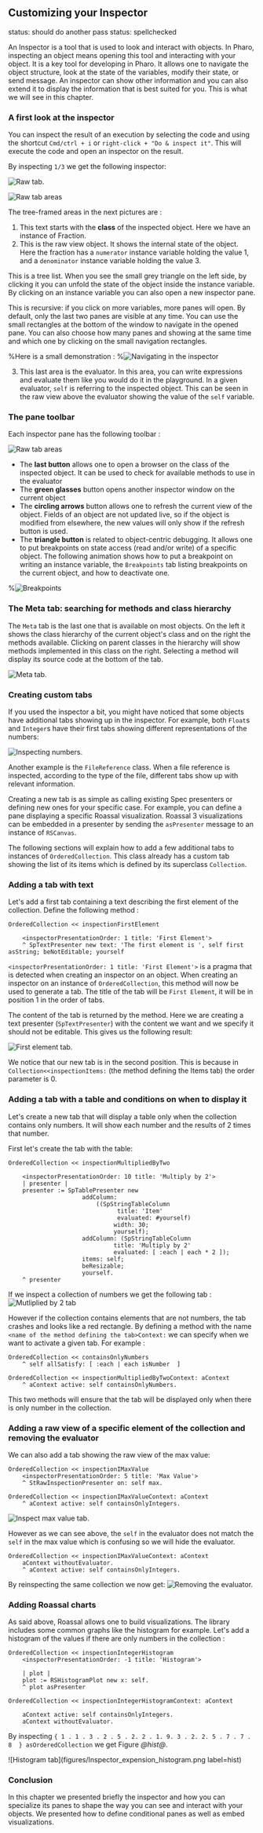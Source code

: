 ## Customizing your Inspector

status: should do another pass
status: spellchecked


An Inspector is a tool that is used to look and interact with objects.
In Pharo, inspecting an object means opening this tool and interacting with your object. It is a key tool for developing in Pharo. 
It allows one to navigate the object structure, look at the state of the variables, modify their state, or send message. 
An inspector can show other information and you can also extend it to display the information that is best suited for you.
This is what we will see in this chapter.


### A first look at the inspector

You can inspect the result of an execution by selecting the code and using the shortcut `Cmd/ctrl + i` or `right-click + "Do & inspect it"`. This will execute the code and open an inspector on the result. 

By inspecting `1/3` we get the following inspector:

![Raw tab.](figures/Inspector_raw_tab.png)

![Raw tab areas](figures/Inspector_raw_tab_areas.png)

The tree-framed areas in the next pictures are :
1. This text starts with the **class** of the inspected object. Here we have an instance of Fraction.
2. This is the raw view object. It shows the internal state of the object. Here the fraction has a `numerator` instance variable holding the value 1, and a `denominator` instance variable holding the value 3. 

This is a tree list. When you see the small grey triangle on the left side, by clicking it you can unfold the state of the object inside the instance variable. 
By clicking on an instance variable you can also open a new inspector pane.

This is recursive: if you click on more variables, more panes will open. By default, only the last two panes are visible at any time. You can use the small rectangles at the bottom of the window to navigate in the opened pane. You can also choose how many panes and showing at the same time and which one by clicking on the small navigation rectangles. 

%Here is a small demonstration :
%![Navigating in the inspector](figures/Inspector_pane_navigation.gif)

3. This last area is the evaluator. In this area, you can write expressions and evaluate them like you would do it in the playground. In a given evaluator, `self` is referring to the inspected object. This can be seen in the raw view above the evaluator showing the value of the `self` variable.

### The pane toolbar

Each inspector pane has the following toolbar :

![Raw tab areas](figures/Inspector_pane_toolbar.png)

- The **last button** allows one to open a browser on the class of the inspected object. It can be used to check for available methods to use in the evaluator
- The **green glasses** button opens another inspector window on the current object
- The **circling arrows** button allows one to refresh the current view of the object. Fields of an object are not updated live, so if the object is modified from elsewhere, the new values will only show if the refresh button is used.
- The **triangle button** is related to object-centric debugging. It allows one to put breakpoints on state access (read and/or write) of a specific object. The following animation shows how to put a breakpoint on writing an instance variable, the `Breakpoints` tab listing breakpoints on the current object, and how to deactivate one.

%![Breakpoints](figures/Inspector_breakpoints.gif)

### The Meta tab: searching for methods and class hierarchy
The `Meta` tab is the last one that is available on most objects.
On the left it shows the class hierarchy of the current object's class and on the right the methods available. Clicking on parent classes in the hierarchy will show methods implemented in this class on the right. Selecting a method will display its source code at the bottom of the tab.


![Meta tab.](figures/Inspector_meta_tab.png)

### Creating custom tabs

If you used the inspector a bit, you might have noticed that some objects have additional tabs showing up in the inspector.
For example, both `Float`s and `Integer`s have their first tabs showing different representations of the numbers:

![Inspecting numbers.](figures/Inspector_numbers_tabs.png)

Another example is the `FileReference` class. When a file reference is inspected, according to the type of the file, different tabs show up with relevant information.


Creating a new tab is as simple as calling existing Spec presenters or defining new ones for your specific case. For example, you can define a pane displaying a specific Roassal visualization. Roassal 3 visualizations can be embedded in a presenter by sending the `asPresenter` message to an instance of `RSCanvas`.

The following sections will explain how to add a few additional tabs to instances of `OrderedCollection`. This class already has a custom tab showing the list of its items which is defined by its superclass `Collection`.

### Adding a tab with text

Let's add a first tab containing a text describing the first element of the collection. Define the following method :

```Smalltalk
OrderedCollection << inspectionFirstElement

	<inspectorPresentationOrder: 1 title: 'First Element'>
	^ SpTextPresenter new text: 'The first element is ', self first asString; beNotEditable; yourself
```

`<inspectorPresentationOrder: 1 title: 'First Element'>` is a pragma that is detected when creating an inspector on an object. When creating an inspector on an instance of `OrderedCollection`, this method will now be used to generate a tab. The title of the tab will be `First Element`, it will be in position 1 in the order of tabs.

The content of the tab is returned by the method. Here we are creating a text presenter (`SpTextPresenter`) with the content we want and we specify it should not be editable. This gives us the following result:

![First element tab.](figures/Inspector_expension_first_element.png)

We notice that our new tab is in the second position. This is because in `Collection<<inspectionItems:` (the method defining the Items tab) the order parameter is 0.

### Adding a tab with a table and conditions on when to display it

Let's create a new tab that will display a table only when the collection contains only numbers. It will show each number and the results of 2 times that number.

First let's create the tab with the table:

```Smalltalk
OrderedCollection << inspectionMultipliedByTwo

	<inspectorPresentationOrder: 10 title: 'Multiply by 2'>
	| presenter |
	presenter := SpTablePresenter new
		             addColumn:
			             ((SpStringTableColumn
				               title: 'Item'
				               evaluated: #yourself)
				              width: 30;
				              yourself);
		             addColumn: (SpStringTableColumn
				              title: 'Multiply by 2'
				              evaluated: [ :each | each * 2 ]);
		             items: self;
		             beResizable;
		             yourself.
	^ presenter
```
If we inspect a collection of numbers we get the following tab :
![Mutliplied by 2 tab](figures/Inspector_expension_multiplied_by_two.png)

However if the collection contains elements that are not numbers, the tab crashes and looks like a red rectangle. 
By defining a method with the name `<name of the method defining the tab>Context:` we can specify when we want to activate a given tab.
For example :

```Smalltalk
OrderedCollection << containsOnlyNumbers 
	^ self allSatisfy: [ :each | each isNumber  ]

OrderedCollection << inspectionMultipliedByTwoContext: aContext
	^ aContext active: self containsOnlyNumbers.
```

This two methods will ensure that the tab will be displayed only when there is only number in the collection.


### Adding a raw view of a specific element of the collection and removing the evaluator

We can also add a tab showing the raw view of the max value:
```pharo
OrderedCollection << inspectionIMaxValue
	<inspectorPresentationOrder: 5 title: 'Max Value'>
	^ StRawInspectionPresenter on: self max.
```

```pharo
OrderedCollection << inspectionIMaxValueContext: aContext
	^ aContext active: self containsOnlyIntegers.
```

![Inspect max value tab.](figures/Inspector_expension_max.png)

However as we can see above, the `self` in the evaluator does not match the `self` in the max value which is confusing so we will hide the evaluator.

```Smalltalk
OrderedCollection << inspectionIMaxValueContext: aContext
	aContext withoutEvaluator.
	^ aContext active: self containsOnlyIntegers.
```

By reinspecting the same collection we now get:
![Removing the evaluator.](figures/Inspector_expension_max_without_evaluator.png)


### Adding Roassal charts

As said above, Roassal allows one to build visualizations.
The library includes some common graphs like the histogram for example.
Let's add a histogram of the values if there are only numbers in the collection :

```Smalltalk
OrderedCollection << inspectionIntegerHistogram
	<inspectorPresentationOrder: -1 title: 'Histogram'>
	
	| plot |
	plot := RSHistogramPlot new x: self.
	^ plot asPresenter
```

```
OrderedCollection << inspectionIntegerHistogramContext: aContext 
	
	aContext active: self containsOnlyIntegers.
	aContext withoutEvaluator.
```

By inspecting `{ 1 . 1 . 3 . 2 . 5 . 2. 2 . 1. 9. 3 . 2. 2. 5 . 7 . 7 . 8  } asOrderedCollection` we get Figure *@hist@*.

![Histogram tab](figures/Inspector_expension_histogram.png label=hist)


### Conclusion 

In this chapter we presented briefly the inspector and how you can specialize its panes to shape the way you can see and interact with your objects.
We presented how to define conditional panes as well as embed visualizations.
